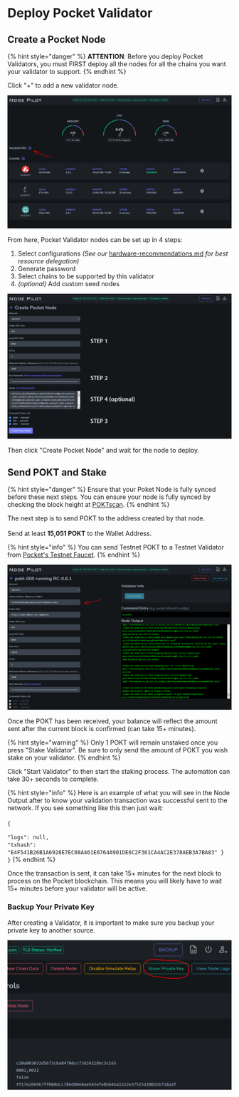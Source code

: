# Deploy Pocket Validator

## Create a Pocket Node

{% hint style="danger" %}
**ATTENTION**: Before you deploy Pocket Validators, you must FIRST deploy all the nodes for all the chains you want your validator to support.
{% endhint %}

Click "+" to add a new validator node.

![](<../../../.gitbook/assets/Main add validator.PNG>)

From here, Pocket Validator nodes can be set up in 4 steps:

1. Select configurations _(See our_ [hardware-recommendations.md](../../hardware-recommendations.md "mention") _for best resource delegation)_
2. Generate password
3. Select chains to be supported by this validator
4. _(optional)_ Add custom seed nodes

![](<../../../.gitbook/assets/validator settings.png>)

Then click "Create Pocket Node" and wait for the node to deploy.

## Send POKT and Stake

{% hint style="danger" %}
Ensure that your Poket Node is fully synced before these next steps. You can ensure your node is fully synced by checking the block height at [POKTscan](https://poktscan.com).
{% endhint %}

The next step is to send POKT to the address created by that node.\
\
Send at least **15,051 POKT** to the Wallet Address.

{% hint style="info" %}
You can send Testnet POKT to a Testnet Validator from [Pocket's Testnet Faucet](https://faucet.pokt.network/).
{% endhint %}

![](<../../../.gitbook/assets/validator wallet.png>)

Once the POKT has been received, your balance will reflect the amount sent after the current block is confirmed (can take 15+ minutes).

{% hint style="warning" %}
Only 1 POKT will remain unstaked once you press "Stake Validator". Be sure to only send the amount of POKT you wish stake on your validator.
{% endhint %}

Click "Start Validator" to then start the staking process. The automation can take 30+ seconds to complete.

{% hint style="info" %}
Here is an example of what you will see in the Node Output after to know your validation transaction was successful sent to the network. If you see something like this then just wait:\
\
`{`

`"logs": null,`\
`"txhash": "E4F541B26B1A6928E7EC08A461E0764A901DE6C2F361CA4AC2E378AEB3A7BA83" }` \
`}`
{% endhint %}

Once the transaction is sent, it can take 15+ minutes for the next block to process on the Pocket blockchain. This means you will likely have to wait 15+ minutes before your validator will be active.

### Backup Your Private Key

After creating a Validator, it is important to make sure you backup your private key to another source.

![](<../../../.gitbook/assets/image (21).png>)
